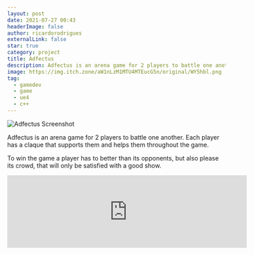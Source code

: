 ```yaml
---
layout: post
date: 2021-07-27 00:43
headerImage: false
author: ricardorodrigues
externalLink: false
star: true
category: project
title: Adfectus
description: Adfectus is an arena game for 2 players to battle one another.
image: https://img.itch.zone/aW1nLzM1MTU4MTEucG5n/original/WY5hbl.png
tag:
  - gamedev
  - game
  - ue4
  - c++
---
```

![Adfectus Screenshot](https://img.itch.zone/aW1nLzM1MTU4MTEucG5n/original/WY5hbl.png)

Adfectus is an arena game for 2 players to battle one another. Each player has a claque that supports them and helps them throughout the game.

To win the game a player has to better than its opponents, but also please its crowd, that will only be satisfied with a good show.

<iframe src="https://itch.io/embed/654603?bg_color=eee&amp;fg_color=222222&amp;link_color=327345&amp;border_color=333835" width="552" height="167" frameborder="0"><a href="https://quenestil.itch.io/adfectus">Adfectus by Quenestil</a></iframe>